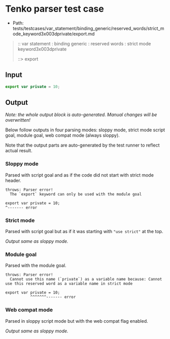 # Tenko parser test case

- Path: tests/testcases/var_statement/binding_generic/reserved_words/strict_mode_keyword3x003dprivate/export.md

> :: var statement : binding generic : reserved words : strict mode keyword3x003dprivate
>
> ::> export

## Input


`````js
export var private = 10;
`````

## Output

_Note: the whole output block is auto-generated. Manual changes will be overwritten!_

Below follow outputs in four parsing modes: sloppy mode, strict mode script goal, module goal, web compat mode (always sloppy).

Note that the output parts are auto-generated by the test runner to reflect actual result.

### Sloppy mode

Parsed with script goal and as if the code did not start with strict mode header.

`````
throws: Parser error!
  The `export` keyword can only be used with the module goal

export var private = 10;
^------- error
`````

### Strict mode

Parsed with script goal but as if it was starting with `"use strict"` at the top.

_Output same as sloppy mode._

### Module goal

Parsed with the module goal.

`````
throws: Parser error!
  Cannot use this name (`private`) as a variable name because: Cannot use this reserved word as a variable name in strict mode

export var private = 10;
           ^^^^^^^------- error
`````


### Web compat mode

Parsed in sloppy script mode but with the web compat flag enabled.

_Output same as sloppy mode._
